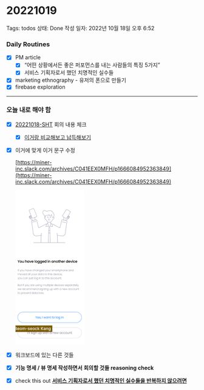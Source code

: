 # 20221019

Tags: todos
상태: Done
작성 일자: 2022년 10월 18일 오후 6:52

### Daily Routines

- [x]  PM article
    - [x]  “어떤 상황에서든 좋은 퍼포먼스를 내는 사람들의 특징 5가지”
    - [x]  서비스 기획자로서 했던 치명적인 실수들
- [x]  marketing ethnography - 유저의 폰으로 만들기
- [x]  firebase exploration

---

### 오늘 내로 해야 함

- [x]  [20221018-SHT](https://www.notion.so/20221018-SHT-0be2001a23a74d31bd31e96ffa304850)  회의 내용 체크
    - [x]  [이거랑 비교해보고 납득해보기](User%20data%20logging%E2%9C%85%209410783b40ea4c7ea4992af596f67f93.md)
- [x]  이거에 맞게 이거 문구 수정
    
    [https://miner-inc.slack.com/archives/C041EEX0MFH/p1666084952363849](https://miner-inc.slack.com/archives/C041EEX0MFH/p1666084952363849)
    
    ![Screen Shot 2022-10-18 at 18.55.42.png](20221019%206ad4a4d4432d4f40bdeb0afaa9a93352/Screen_Shot_2022-10-18_at_18.55.42.png)
    
- [x]  워크보드에 있는 다른 것들
- [x]  **기능 명세 / 뷰 명세 작성하면서 회의할 것들 reasoning check**
- [x]  check this out [**서비스 기획자로서 했던 치명적인 실수들을 반복하지 않으려면**](%E1%84%89%E1%85%A5%E1%84%87%E1%85%B5%E1%84%89%E1%85%B3%20%E1%84%80%E1%85%B5%E1%84%92%E1%85%AC%E1%86%A8%E1%84%8C%E1%85%A1%E1%84%85%E1%85%A9%E1%84%89%E1%85%A5%20%E1%84%92%E1%85%A2%E1%86%BB%E1%84%83%E1%85%A5%E1%86%AB%20%E1%84%8E%E1%85%B5%E1%84%86%E1%85%A7%E1%86%BC%E1%84%8C%E1%85%A5%E1%86%A8%E1%84%8B%E1%85%B5%E1%86%AB%20%E1%84%89%E1%85%B5%E1%86%AF%E1%84%89%E1%85%AE%E1%84%83%E1%85%B3%E1%86%AF%E1%84%8B%E1%85%B3%E1%86%AF%20%20c4f3325a204c40c4b6a9c4886af86c93.md)